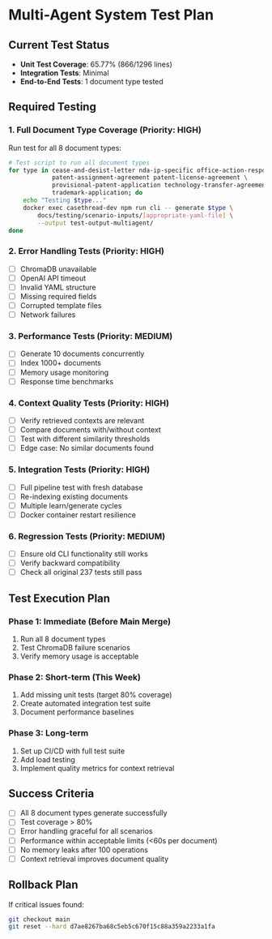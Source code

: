 # Multi-Agent System Test Plan

## Current Test Status

- **Unit Test Coverage**: 65.77% (866/1296 lines)
- **Integration Tests**: Minimal
- **End-to-End Tests**: 1 document type tested

## Required Testing

### 1. Full Document Type Coverage (Priority: HIGH)

Run test for all 8 document types:

```bash
# Test script to run all document types
for type in cease-and-desist-letter nda-ip-specific office-action-response \
            patent-assignment-agreement patent-license-agreement \
            provisional-patent-application technology-transfer-agreement \
            trademark-application; do
    echo "Testing $type..."
    docker exec casethread-dev npm run cli -- generate $type \
        docs/testing/scenario-inputs/[appropriate-yaml-file] \
        --output test-output-multiagent/
done
```

### 2. Error Handling Tests (Priority: HIGH)

- [ ] ChromaDB unavailable
- [ ] OpenAI API timeout
- [ ] Invalid YAML structure
- [ ] Missing required fields
- [ ] Corrupted template files
- [ ] Network failures

### 3. Performance Tests (Priority: MEDIUM)

- [ ] Generate 10 documents concurrently
- [ ] Index 1000+ documents
- [ ] Memory usage monitoring
- [ ] Response time benchmarks

### 4. Context Quality Tests (Priority: HIGH)

- [ ] Verify retrieved contexts are relevant
- [ ] Compare documents with/without context
- [ ] Test with different similarity thresholds
- [ ] Edge case: No similar documents found

### 5. Integration Tests (Priority: HIGH)

- [ ] Full pipeline test with fresh database
- [ ] Re-indexing existing documents
- [ ] Multiple learn/generate cycles
- [ ] Docker container restart resilience

### 6. Regression Tests (Priority: MEDIUM)

- [ ] Ensure old CLI functionality still works
- [ ] Verify backward compatibility
- [ ] Check all original 237 tests still pass

## Test Execution Plan

### Phase 1: Immediate (Before Main Merge)
1. Run all 8 document types
2. Test ChromaDB failure scenarios
3. Verify memory usage is acceptable

### Phase 2: Short-term (This Week)
1. Add missing unit tests (target 80% coverage)
2. Create automated integration test suite
3. Document performance baselines

### Phase 3: Long-term
1. Set up CI/CD with full test suite
2. Add load testing
3. Implement quality metrics for context retrieval

## Success Criteria

- [ ] All 8 document types generate successfully
- [ ] Test coverage > 80%
- [ ] Error handling graceful for all scenarios
- [ ] Performance within acceptable limits (<60s per document)
- [ ] No memory leaks after 100 operations
- [ ] Context retrieval improves document quality

## Rollback Plan

If critical issues found:
```bash
git checkout main
git reset --hard d7ae8267ba68c5eb5c670f15c88a359a2233a1fa
``` 